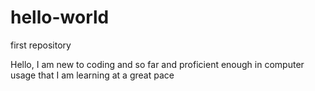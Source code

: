 # hello-world
first repository

Hello, I am new to coding and so far and proficient enough in computer usage that I am learning at a great pace
